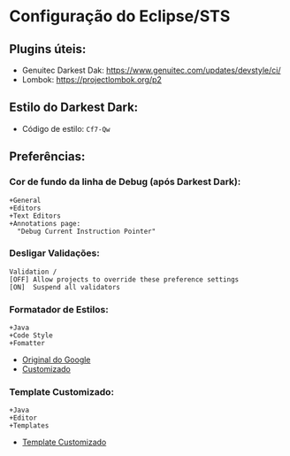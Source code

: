 # Configuração do Eclipse/STS

## Plugins úteis:

- Genuitec Darkest Dak: https://www.genuitec.com/updates/devstyle/ci/
- Lombok: https://projectlombok.org/p2


## Estilo do Darkest Dark:

- Código de estilo: `Cf7-Qw`

## Preferências:

### Cor de fundo da linha de Debug (após Darkest Dark):
```
+General
+Editors
+Text Editors
+Annotations page:
  "Debug Current Instruction Pointer"
```

### Desligar Validações:
```
Validation /
[OFF] Allow projects to override these preference settings
[ON]  Suspend all validators
```

### Formatador de Estilos:

```
+Java
+Code Style
+Fomatter
```

- [Original do Google](eclipse-java-google-style.xml)
- [Customizado](eclipse-java-google-style-custom.xml)

### Template Customizado:

```
+Java
+Editor
+Templates
```

- [Template Customizado](templates.xml)